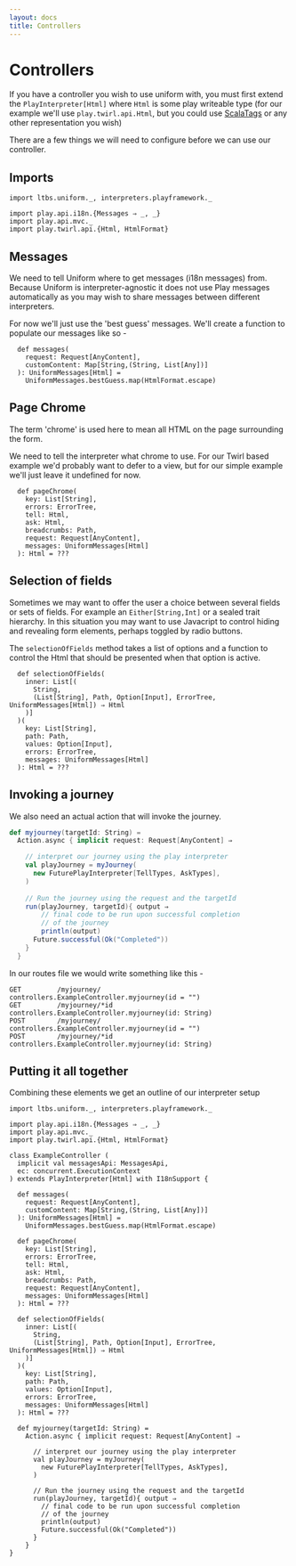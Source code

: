 ```yaml
---
layout: docs
title: Controllers
---
```


# Controllers

If you have a controller you wish to use uniform with, you must first
extend the `PlayInterpreter[Html]` where `Html` is some play writeable type
(for our example we'll use `play.twirl.api.Html`, but you could use
[ScalaTags](http://www.lihaoyi.com/scalatags/) or any other representation you wish)

There are a few things we will need to configure before we can use our
controller. 
## Imports 

```tut:silent
import ltbs.uniform._, interpreters.playframework._

import play.api.i18n.{Messages ⇒ _, _}
import play.api.mvc._
import play.twirl.api.{Html, HtmlFormat}
```

## Messages

We need to tell Uniform where to get messages (i18n messages)
from. Because Uniform is interpreter-agnostic it does not use Play
messages automatically as you may wish to share messages between
different interpreters. 

For now we'll just use the 'best guess' messages. We'll create a
function to populate our messages like so - 

```tut:silent
  def messages(
    request: Request[AnyContent],
    customContent: Map[String,(String, List[Any])]
  ): UniformMessages[Html] =
    UniformMessages.bestGuess.map(HtmlFormat.escape)
```

## Page Chrome

The term 'chrome' is used here to mean all HTML on the page
surrounding the form. 

We need to tell the interpreter what chrome to use. For our Twirl
based example we'd probably want to defer to a view, but for our
simple example we'll just leave it undefined for now. 

```tut:silent
  def pageChrome(
    key: List[String],
    errors: ErrorTree,
    tell: Html,
    ask: Html,
    breadcrumbs: Path,
    request: Request[AnyContent],
    messages: UniformMessages[Html]
  ): Html = ???
```

## Selection of fields 

Sometimes we may want to offer the user a choice between several
fields or sets of fields. For example an `Either[String,Int]` or a
sealed trait hierarchy. In this situation you may want to use
Javacript to control hiding and revealing form elements, perhaps
toggled by radio buttons. 

The `selectionOfFields` method takes a list of options and a function
to control the Html that should be presented when that option is
active. 

```tut:silent
  def selectionOfFields(
    inner: List[(
      String,
      (List[String], Path, Option[Input], ErrorTree, UniformMessages[Html]) ⇒ Html
    )]
  )(
    key: List[String],
    path: Path,
    values: Option[Input],
    errors: ErrorTree,
    messages: UniformMessages[Html]
  ): Html = ???
```

## Invoking a journey

We also need an actual action that will invoke the journey. 

```scala
def myjourney(targetId: String) = 
  Action.async { implicit request: Request[AnyContent] ⇒

    // interpret our journey using the play interpreter
    val playJourney = myJourney(
      new FuturePlayInterpreter[TellTypes, AskTypes],
    )
	
    // Run the journey using the request and the targetId
    run(playJourney, targetId){ output ⇒
	    // final code to be run upon successful completion 
		// of the journey
	    println(output)
      Future.successful(Ok("Completed"))
    }
  }
```

In our routes file we would write something like this - 

```
GET         /myjourney/           controllers.ExampleController.myjourney(id = "")
GET         /myjourney/*id        controllers.ExampleController.myjourney(id: String)
POST        /myjourney/           controllers.ExampleController.myjourney(id = "")
POST        /myjourney/*id        controllers.ExampleController.myjourney(id: String)
```

## Putting it all together

Combining these elements we get an outline of our interpreter setup

```tut:silent
import ltbs.uniform._, interpreters.playframework._

import play.api.i18n.{Messages ⇒ _, _}
import play.api.mvc._
import play.twirl.api.{Html, HtmlFormat}

class ExampleController (
  implicit val messagesApi: MessagesApi, 
  ec: concurrent.ExecutionContext
) extends PlayInterpreter[Html] with I18nSupport {

  def messages(
    request: Request[AnyContent],
    customContent: Map[String,(String, List[Any])]
  ): UniformMessages[Html] =
    UniformMessages.bestGuess.map(HtmlFormat.escape)

  def pageChrome(
    key: List[String],
    errors: ErrorTree,
    tell: Html,
    ask: Html,
    breadcrumbs: Path,
    request: Request[AnyContent],
    messages: UniformMessages[Html]
  ): Html = ???

  def selectionOfFields(
    inner: List[(
      String,
      (List[String], Path, Option[Input], ErrorTree, UniformMessages[Html]) ⇒ Html
    )]
  )(
    key: List[String],
    path: Path,
    values: Option[Input],
    errors: ErrorTree,
    messages: UniformMessages[Html]
  ): Html = ???

  def myjourney(targetId: String) = 
    Action.async { implicit request: Request[AnyContent] ⇒
  
      // interpret our journey using the play interpreter
      val playJourney = myJourney(
        new FuturePlayInterpreter[TellTypes, AskTypes],
      )
	
      // Run the journey using the request and the targetId
      run(playJourney, targetId){ output ⇒
	    // final code to be run upon successful completion 
		// of the journey
	    println(output)
        Future.successful(Ok("Completed"))
      }
    }
}
```
